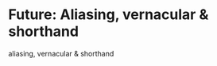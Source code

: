 # Future: Aliasing, vernacular & shorthand
                                             
aliasing, vernacular & shorthand
